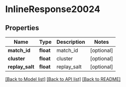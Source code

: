 # InlineResponse20024

## Properties
Name | Type | Description | Notes
------------ | ------------- | ------------- | -------------
**match_id** | **float** | match_id | [optional] 
**cluster** | **float** | cluster | [optional] 
**replay_salt** | **float** | replay_salt | [optional] 

[[Back to Model list]](../README.md#documentation-for-models) [[Back to API list]](../README.md#documentation-for-api-endpoints) [[Back to README]](../README.md)


